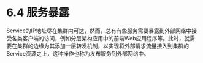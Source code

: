 # 6.4 服务暴露

Service的IP地址尽在集群内可达，然而，总有有些服务需要暴露到外部网络中接受各类客户端的访问，例如分层架构应用中的前端Web应用程序等。此时，就需要在集群的边缘为其添加一层转发机制，以实现将外部请求流量接入到集群的Service资源之上，这种操作也称为发布服务到外部网络中。

